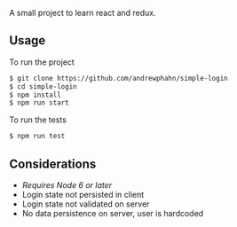 A small project to learn react and redux.
## Usage
To run the project
```sh
$ git clone https://github.com/andrewphahn/simple-login
$ cd simple-login
$ npm install
$ npm run start
```
To run the tests
```sh
$ npm run test
```
## Considerations

 * *Requires Node 6 or later*
 * Login state not persisted in client
 * Login state not validated on server
 * No data persistence on server, user is hardcoded


